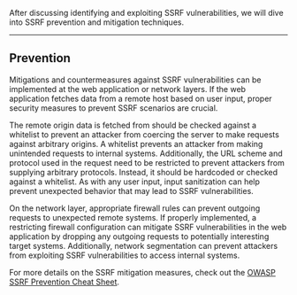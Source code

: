 After discussing identifying and exploiting SSRF vulnerabilities, we will dive into SSRF prevention and mitigation techniques.

---

## Prevention

Mitigations and countermeasures against SSRF vulnerabilities can be implemented at the web application or network layers. If the web application fetches data from a remote host based on user input, proper security measures to prevent SSRF scenarios are crucial. 

The remote origin data is fetched from should be checked against a whitelist to prevent an attacker from coercing the server to make requests against arbitrary origins. A whitelist prevents an attacker from making unintended requests to internal systems. Additionally, the URL scheme and protocol used in the request need to be restricted to prevent attackers from supplying arbitrary protocols. Instead, it should be hardcoded or checked against a whitelist. As with any user input, input sanitization can help prevent unexpected behavior that may lead to SSRF vulnerabilities. 

On the network layer, appropriate firewall rules can prevent outgoing requests to unexpected remote systems. If properly implemented, a restricting firewall configuration can mitigate SSRF vulnerabilities in the web application by dropping any outgoing requests to potentially interesting target systems. Additionally, network segmentation can prevent attackers from exploiting SSRF vulnerabilities to access internal systems.

For more details on the SSRF mitigation measures, check out the [OWASP SSRF Prevention Cheat Sheet](https://cheatsheetseries.owasp.org/cheatsheets/Server_Side_Request_Forgery_Prevention_Cheat_Sheet.html).